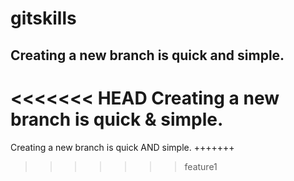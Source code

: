 # gitskills
Creating a new branch is quick and simple.
------------
<<<<<<< HEAD
Creating a new branch is quick & simple.
=======
Creating a new branch is quick AND simple.
+++++++
>>>>>>> feature1
